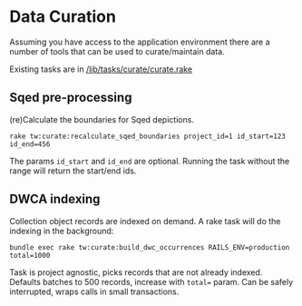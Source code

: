 

# Data Curation

Assuming you have access to the application environment there are a number of tools that can be used to curate/maintain data.

Existing tasks are in [/lib/tasks/curate/curate.rake](https://github.com/SpeciesFileGroup/taxonworks/blob/development/lib/tasks/curate/curate.rake)

## Sqed pre-processing

(re)Calculate the boundaries for Sqed depictions.

`rake tw:curate:recalculate_sqed_boundaries project_id=1 id_start=123 id_end=456`

The params `id_start` and `id_end` are optional.  Running the task without the range will return the start/end ids.

## DWCA indexing

Collection object records are indexed on demand.  A rake task will do the indexing in the background:

`bundle exec rake tw:curate:build_dwc_occurrences RAILS_ENV=production total=1000`

Task is project agnostic, picks records that are not already indexed. Defaults batches to 500 records, increase with `total=` param.
 Can be safely interrupted, wraps calls in small transactions.
